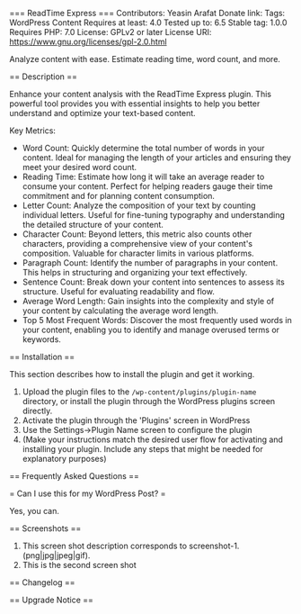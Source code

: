 === ReadTime Express ===
Contributors: Yeasin Arafat
Donate link:
Tags: WordPress Content
Requires at least: 4.0
Tested up to: 6.5
Stable tag: 1.0.0
Requires PHP: 7.0
License: GPLv2 or later
License URI: https://www.gnu.org/licenses/gpl-2.0.html

Analyze content with ease. Estimate reading time, word count, and more.

== Description ==

Enhance your content analysis with the ReadTime Express plugin. This powerful tool provides you with essential insights to help you better understand and optimize your text-based content.

Key Metrics:

* Word Count: Quickly determine the total number of words in your content. Ideal for managing the length of your articles and ensuring they meet your desired word count.
* Reading Time: Estimate how long it will take an average reader to consume your content. Perfect for helping readers gauge their time commitment and for planning content consumption.
* Letter Count: Analyze the composition of your text by counting individual letters. Useful for fine-tuning typography and understanding the detailed structure of your content.
* Character Count: Beyond letters, this metric also counts other characters, providing a comprehensive view of your content's composition. Valuable for character limits in various platforms.
* Paragraph Count: Identify the number of paragraphs in your content. This helps in structuring and organizing your text effectively.
* Sentence Count: Break down your content into sentences to assess its structure. Useful for evaluating readability and flow.
* Average Word Length: Gain insights into the complexity and style of your content by calculating the average word length.
* Top 5 Most Frequent Words: Discover the most frequently used words in your content, enabling you to identify and manage overused terms or keywords.

== Installation ==

This section describes how to install the plugin and get it working.

1. Upload the plugin files to the `/wp-content/plugins/plugin-name` directory, or install the plugin through the WordPress plugins screen directly.
2. Activate the plugin through the 'Plugins' screen in WordPress
3. Use the Settings->Plugin Name screen to configure the plugin
4. (Make your instructions match the desired user flow for activating and installing your plugin. Include any steps that might be needed for explanatory purposes)

== Frequently Asked Questions ==

= Can I use this for my WordPress Post?  =

Yes, you can.

== Screenshots ==

1. This screen shot description corresponds to screenshot-1.(png|jpg|jpeg|gif).
2. This is the second screen shot

== Changelog ==

== Upgrade Notice ==
